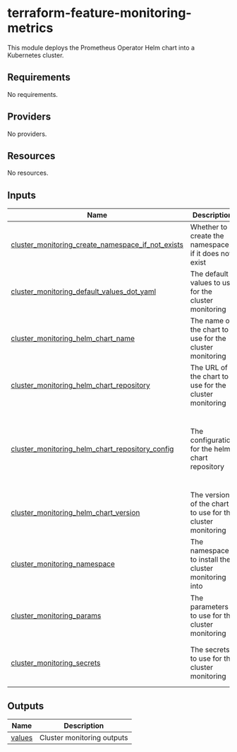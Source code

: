 <!-- BEGIN_TF_DOCS -->
# terraform-feature-monitoring-metrics

This module deploys the Prometheus Operator Helm chart into a Kubernetes cluster. 

## Requirements

No requirements.
## Providers

No providers.
## Resources

No resources.
## Inputs

| Name | Description | Type | Default | Required |
|------|-------------|------|---------|:--------:|
| <a name="input_cluster_monitoring_create_namespace_if_not_exists"></a> [cluster\_monitoring\_create\_namespace\_if\_not\_exists](#input\_cluster\_monitoring\_create\_namespace\_if\_not\_exists) | Whether to create the namespace if it does not exist | `bool` | `true` | no |
| <a name="input_cluster_monitoring_default_values_dot_yaml"></a> [cluster\_monitoring\_default\_values\_dot\_yaml](#input\_cluster\_monitoring\_default\_values\_dot\_yaml) | The default values to use for the cluster monitoring | `string` | `null` | no |
| <a name="input_cluster_monitoring_helm_chart_name"></a> [cluster\_monitoring\_helm\_chart\_name](#input\_cluster\_monitoring\_helm\_chart\_name) | The name of the chart to use for the cluster monitoring | `string` | `"kube-prometheus-operator"` | no |
| <a name="input_cluster_monitoring_helm_chart_repository"></a> [cluster\_monitoring\_helm\_chart\_repository](#input\_cluster\_monitoring\_helm\_chart\_repository) | The URL of the chart to use for the cluster monitoring | `string` | `"oci://public.registry.jetbrains.space/p/helm/library"` | no |
| <a name="input_cluster_monitoring_helm_chart_repository_config"></a> [cluster\_monitoring\_helm\_chart\_repository\_config](#input\_cluster\_monitoring\_helm\_chart\_repository\_config) | The configuration for the helm chart repository | <pre>object({<br>    repository_key_file  = optional(string)<br>    repository_cert_file = optional(string)<br>    repository_ca_file   = optional(string)<br>    repository_username  = optional(string)<br>    repository_password  = optional(string)<br>  })</pre> | `null` | no |
| <a name="input_cluster_monitoring_helm_chart_version"></a> [cluster\_monitoring\_helm\_chart\_version](#input\_cluster\_monitoring\_helm\_chart\_version) | The version of the chart to use for the cluster monitoring | `string` | `"56.21.1"` | no |
| <a name="input_cluster_monitoring_namespace"></a> [cluster\_monitoring\_namespace](#input\_cluster\_monitoring\_namespace) | The namespace to install the cluster monitoring into | `string` | `"kube-monitoring"` | no |
| <a name="input_cluster_monitoring_params"></a> [cluster\_monitoring\_params](#input\_cluster\_monitoring\_params) | The parameters to use for the cluster monitoring | <pre>list(object({<br>    name  = string<br>    value = any<br>  }))</pre> | `[]` | no |
| <a name="input_cluster_monitoring_secrets"></a> [cluster\_monitoring\_secrets](#input\_cluster\_monitoring\_secrets) | The secrets to use for the cluster monitoring | <pre>list(object({<br>    name  = string<br>    value = any<br>  }))</pre> | `[]` | no |
## Outputs

| Name | Description |
|------|-------------|
| <a name="output_values"></a> [values](#output\_values) | Cluster monitoring outputs |
<!-- END_TF_DOCS -->